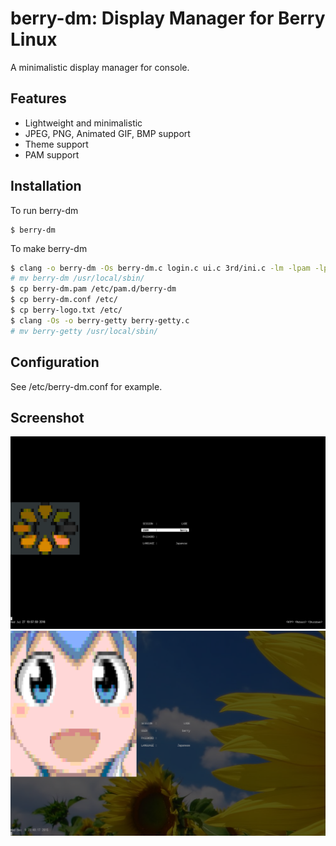 # berry-dm: Display Manager for Berry Linux

A minimalistic display manager for console.

## Features

- Lightweight and minimalistic
- JPEG, PNG, Animated GIF, BMP support
- Theme support
- PAM support

## Installation

To run berry-dm

    $ berry-dm

To make berry-dm

```Bash
$ clang -o berry-dm -Os berry-dm.c login.c ui.c 3rd/ini.c -lm -lpam -lpam_misc
# mv berry-dm /usr/local/sbin/
$ cp berry-dm.pam /etc/pam.d/berry-dm
$ cp berry-dm.conf /etc/
$ cp berry-logo.txt /etc/
$ clang -Os -o berry-getty berry-getty.c
# mv berry-getty /usr/local/sbin/
```

## Configuration

See /etc/berry-dm.conf for example.

## Screenshot

![Screenshot](screen02.png)
![Screenshot](screen01.png)

